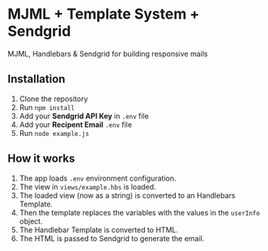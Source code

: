 # MJML + Template System + Sendgrid

MJML, Handlebars & Sendgrid for building responsive mails

## Installation

1. Clone the repository
2. Run `npm install`
3. Add your **Sendgrid API Key** in `.env` file
4. Add your **Recipent Email** `.env` file
5. Run `node example.js`

## How it works

1. The app loads `.env` environment configuration.
2. The view in `views/example.hbs` is loaded.
3. The loaded view (now as a string) is converted to an Handlebars Template.
4. Then the template replaces the variables with the values in the `userInfo` object.
5. The Handlebar Template is converted to HTML.
6. The HTML is passed to Sendgrid to generate the email.
